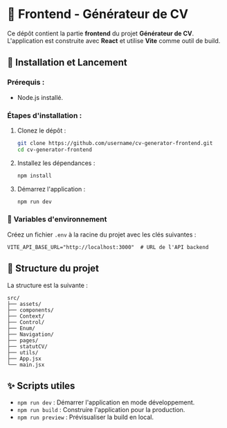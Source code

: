 # 🎨 **Frontend - Générateur de CV**  

Ce dépôt contient la partie **frontend** du projet **Générateur de CV**. L'application est construite avec **React** et utilise **Vite** comme outil de build.  

## 🚀 **Installation et Lancement**  

### **Prérequis :**  
- Node.js installé.  

### **Étapes d'installation :**  

1. Clonez le dépôt :  
   ```bash
   git clone https://github.com/username/cv-generator-frontend.git
   cd cv-generator-frontend
   ```

2. Installez les dépendances :  
   ```bash
   npm install
   ```

3. Démarrez l'application :  
   ```bash
   npm run dev
   ```

### 🌱 **Variables d'environnement**  

Créez un fichier `.env` à la racine du projet avec les clés suivantes :  

```env
VITE_API_BASE_URL="http://localhost:3000"  # URL de l'API backend
```

## 📂 **Structure du projet**  

La structure est la suivante :  

```plaintext
src/
├── assets/         
├── components/     
├── Context/        
├── Control/        
├── Enum/           
├── Navigation/     
├── pages/          
├── statutCV/       
├── utils/          
├── App.jsx         
└── main.jsx        
```

## ✨ **Scripts utiles**  

- `npm run dev` : Démarrer l'application en mode développement.  
- `npm run build` : Construire l'application pour la production.  
- `npm run preview` : Prévisualiser la build en local.  
